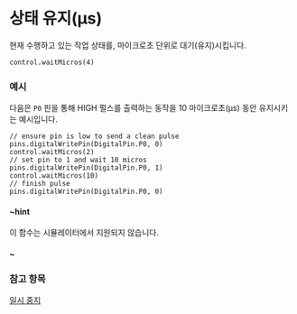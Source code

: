 # 상태 유지(µs)

현재 수행하고 있는 작업 상태를, 마이크로초 단위로 대기(유지)시킵니다.

```sig
control.waitMicros(4)
```

### 예시

다음은 `P0` 핀을 통해 HIGH 펄스를 출력하는 동작을 10 마이크로초(µs) 동안 유지시키는 예시입니다.

```blocks
// ensure pin is low to send a clean pulse
pins.digitalWritePin(DigitalPin.P0, 0)
control.waitMicros(2)
// set pin to 1 and wait 10 micros
pins.digitalWritePin(DigitalPin.P0, 1)
control.waitMicros(10)
// finish pulse
pins.digitalWritePin(DigitalPin.P0, 0)
```

#### ~hint

이 함수는 시뮬레이터에서 지원되지 않습니다.

#### ~

### 참고 항목

[일시 중지](/reference/basic/pause)